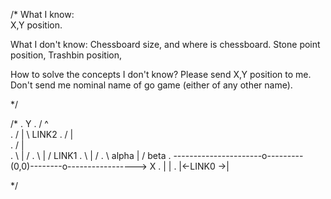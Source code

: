 /*
What I know:    
        X,Y position.

What I don't know:
        Chessboard size, and where is chessboard. 
        Stone point position,
        Trashbin position,

How to solve the concepts I don't know?
    Please send X,Y position to me.
    Don't send me nominal name of go game (either of any other name).

*/


/*
.                                          Y
.                              /           ^            \
.                             /            |             \  LINK2
.                            /             |              \
.                           /              |               \
.                           \              |               /
.                            \             |              /  LINK1
.                             \            |             /
.                              \  alpha    |            /  beta
.         ----------------------o---------(0,0)--------o-----------------> X
.                               |          |
.                               |<-LINK0 ->|



*/  
